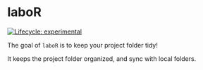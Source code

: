 
<!-- README.md is generated from README.Rmd. Please edit that file -->

# laboR

<!-- badges: start -->

[![Lifecycle:
experimental](https://img.shields.io/badge/lifecycle-experimental-orange.svg)](https://www.tidyverse.org/lifecycle/#experimental)
<!-- badges: end -->

The goal of `laboR` is to keep your project folder tidy\!

It keeps the project folder organized, and sync with local folders.

